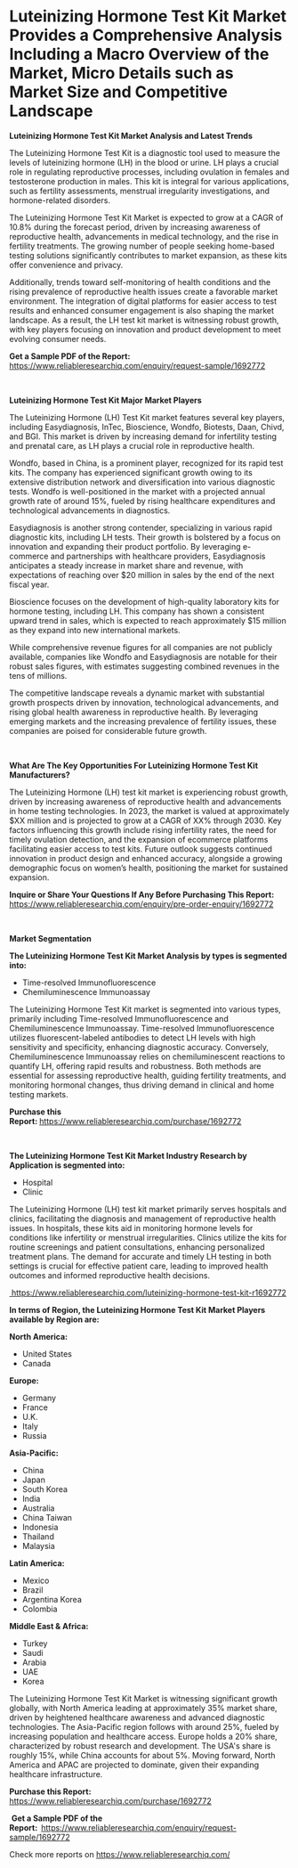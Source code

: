 <p><h1>Luteinizing Hormone Test Kit Market Provides a Comprehensive Analysis Including a Macro Overview of the Market, Micro Details such as Market Size and Competitive Landscape</h1></p><p><strong>Luteinizing Hormone Test Kit Market Analysis and Latest Trends</strong></p>
<p><p>The Luteinizing Hormone Test Kit is a diagnostic tool used to measure the levels of luteinizing hormone (LH) in the blood or urine. LH plays a crucial role in regulating reproductive processes, including ovulation in females and testosterone production in males. This kit is integral for various applications, such as fertility assessments, menstrual irregularity investigations, and hormone-related disorders.</p><p>The Luteinizing Hormone Test Kit Market is expected to grow at a CAGR of 10.8% during the forecast period, driven by increasing awareness of reproductive health, advancements in medical technology, and the rise in fertility treatments. The growing number of people seeking home-based testing solutions significantly contributes to market expansion, as these kits offer convenience and privacy.</p><p>Additionally, trends toward self-monitoring of health conditions and the rising prevalence of reproductive health issues create a favorable market environment. The integration of digital platforms for easier access to test results and enhanced consumer engagement is also shaping the market landscape. As a result, the LH test kit market is witnessing robust growth, with key players focusing on innovation and product development to meet evolving consumer needs.</p></p>
<p><strong>Get a Sample PDF of the Report:&nbsp;</strong> <a href="https://www.reliableresearchiq.com/enquiry/request-sample/1692772?utm_campaign=3132&utm_medium=2&utm_source=Github&utm_content=ia&utm_term=27032025&utm_id=luteinizing-hormone-test-kit">https://www.reliableresearchiq.com/enquiry/request-sample/1692772</a></p>
<p>&nbsp;</p>
<p><strong>Luteinizing Hormone Test Kit Major Market Players</strong></p>
<p><p>The Luteinizing Hormone (LH) Test Kit market features several key players, including Easydiagnosis, InTec, Bioscience, Wondfo, Biotests, Daan, Chivd, and BGI. This market is driven by increasing demand for infertility testing and prenatal care, as LH plays a crucial role in reproductive health.</p><p>Wondfo, based in China, is a prominent player, recognized for its rapid test kits. The company has experienced significant growth owing to its extensive distribution network and diversification into various diagnostic tests. Wondfo is well-positioned in the market with a projected annual growth rate of around 15%, fueled by rising healthcare expenditures and technological advancements in diagnostics.</p><p>Easydiagnosis is another strong contender, specializing in various rapid diagnostic kits, including LH tests. Their growth is bolstered by a focus on innovation and expanding their product portfolio. By leveraging e-commerce and partnerships with healthcare providers, Easydiagnosis anticipates a steady increase in market share and revenue, with expectations of reaching over $20 million in sales by the end of the next fiscal year.</p><p>Bioscience focuses on the development of high-quality laboratory kits for hormone testing, including LH. This company has shown a consistent upward trend in sales, which is expected to reach approximately $15 million as they expand into new international markets.</p><p>While comprehensive revenue figures for all companies are not publicly available, companies like Wondfo and Easydiagnosis are notable for their robust sales figures, with estimates suggesting combined revenues in the tens of millions. </p><p>The competitive landscape reveals a dynamic market with substantial growth prospects driven by innovation, technological advancements, and rising global health awareness in reproductive health. By leveraging emerging markets and the increasing prevalence of fertility issues, these companies are poised for considerable future growth.</p></p>
<p>&nbsp;</p>
<p><strong>What Are The Key Opportunities For Luteinizing Hormone Test Kit Manufacturers?</strong></p>
<p><p>The Luteinizing Hormone (LH) test kit market is experiencing robust growth, driven by increasing awareness of reproductive health and advancements in home testing technologies. In 2023, the market is valued at approximately $XX million and is projected to grow at a CAGR of XX% through 2030. Key factors influencing this growth include rising infertility rates, the need for timely ovulation detection, and the expansion of ecommerce platforms facilitating easier access to test kits. Future outlook suggests continued innovation in product design and enhanced accuracy, alongside a growing demographic focus on women’s health, positioning the market for sustained expansion.</p></p>
<p><strong>Inquire or Share Your Questions If Any Before Purchasing This Report:</strong> <a href="https://www.reliableresearchiq.com/enquiry/pre-order-enquiry/1692772?utm_campaign=3132&utm_medium=2&utm_source=Github&utm_content=ia&utm_term=27032025&utm_id=luteinizing-hormone-test-kit">https://www.reliableresearchiq.com/enquiry/pre-order-enquiry/1692772</a></p>
<p>&nbsp;</p>
<p><strong>Market Segmentation</strong></p>
<p><strong>The Luteinizing Hormone Test Kit Market Analysis by types is segmented into:</strong></p>
<p><ul><li>Time-resolved Immunofluorescence</li><li>Chemiluminescence Immunoassay</li></ul></p>
<p><p>The Luteinizing Hormone Test Kit market is segmented into various types, primarily including Time-resolved Immunofluorescence and Chemiluminescence Immunoassay. Time-resolved Immunofluorescence utilizes fluorescent-labeled antibodies to detect LH levels with high sensitivity and specificity, enhancing diagnostic accuracy. Conversely, Chemiluminescence Immunoassay relies on chemiluminescent reactions to quantify LH, offering rapid results and robustness. Both methods are essential for assessing reproductive health, guiding fertility treatments, and monitoring hormonal changes, thus driving demand in clinical and home testing markets.</p></p>
<p><strong>Purchase this Report:&nbsp;</strong><a href="https://www.reliableresearchiq.com/purchase/1692772?utm_campaign=3132&utm_medium=2&utm_source=Github&utm_content=ia&utm_term=27032025&utm_id=luteinizing-hormone-test-kit">https://www.reliableresearchiq.com/purchase/1692772</a></p>
<p>&nbsp;</p>
<p><strong>The Luteinizing Hormone Test Kit Market Industry Research by Application is segmented into:</strong></p>
<p><ul><li>Hospital</li><li>Clinic</li></ul></p>
<p><p>The Luteinizing Hormone (LH) test kit market primarily serves hospitals and clinics, facilitating the diagnosis and management of reproductive health issues. In hospitals, these kits aid in monitoring hormone levels for conditions like infertility or menstrual irregularities. Clinics utilize the kits for routine screenings and patient consultations, enhancing personalized treatment plans. The demand for accurate and timely LH testing in both settings is crucial for effective patient care, leading to improved health outcomes and informed reproductive health decisions.</p></p>
<p><a href="https://www.reliableresearchiq.com/luteinizing-hormone-test-kit-r1692772?utm_campaign=3132&utm_medium=2&utm_source=Github&utm_content=ia&utm_term=27032025&utm_id=luteinizing-hormone-test-kit">&nbsp;https://www.reliableresearchiq.com/luteinizing-hormone-test-kit-r1692772</a></p>
<p><strong>In terms of Region, the Luteinizing Hormone Test Kit Market Players available by Region are:</strong></p>
<p>
    <p> <strong> North America: </strong>
        <ul>
            <li>United States</li>
            <li>Canada</li>
        </ul>
        </p> 
    <p> <strong> Europe: </strong>
        <ul>
            <li>Germany</li>
            <li>France</li>
            <li>U.K.</li>
            <li>Italy</li>
            <li>Russia</li>
        </ul>
        </p> 
    <p> <strong> Asia-Pacific: </strong>
        <ul>
            <li>China</li>
            <li>Japan</li>
            <li>South Korea</li>
            <li>India</li>
            <li>Australia</li>
            <li>China Taiwan</li>
            <li>Indonesia</li>
            <li>Thailand</li>
            <li>Malaysia</li>
        </ul>
        </p> 
    <p> <strong> Latin America: </strong>
        <ul>
            <li>Mexico</li>
            <li>Brazil</li>
            <li>Argentina Korea</li>
            <li>Colombia</li>
        </ul>
        </p> 
    <p> <strong> Middle East & Africa: </strong>
        <ul>
            <li>Turkey</li>
            <li>Saudi</li>
            <li>Arabia</li>
            <li>UAE</li>
            <li>Korea</li>
        </ul>
    </p>
    </p>
<p><p>The Luteinizing Hormone Test Kit Market is witnessing significant growth globally, with North America leading at approximately 35% market share, driven by heightened healthcare awareness and advanced diagnostic technologies. The Asia-Pacific region follows with around 25%, fueled by increasing population and healthcare access. Europe holds a 20% share, characterized by robust research and development. The USA's share is roughly 15%, while China accounts for about 5%. Moving forward, North America and APAC are projected to dominate, given their expanding healthcare infrastructure.</p></p>
<p><strong>Purchase this Report: </strong><a href="https://www.reliableresearchiq.com/purchase/1692772?utm_campaign=3132&utm_medium=2&utm_source=Github&utm_content=ia&utm_term=27032025&utm_id=luteinizing-hormone-test-kit">https://www.reliableresearchiq.com/purchase/1692772</a></p>
<p>&nbsp;<strong>Get a Sample PDF of the Report:&nbsp;&nbsp;</strong><a href="https://www.reliableresearchiq.com/enquiry/request-sample/1692772?utm_campaign=3132&utm_medium=2&utm_source=Github&utm_content=ia&utm_term=27032025&utm_id=luteinizing-hormone-test-kit">https://www.reliableresearchiq.com/enquiry/request-sample/1692772</a></p>
<p><strong></strong></p>
<p>Check more reports on <a href="https://www.reliableresearchiq.com/?utm_campaign=3132&utm_medium=2&utm_source=Github&utm_content=ia&utm_term=27032025&utm_id=luteinizing-hormone-test-kit">https://www.reliableresearchiq.com/</a></p>